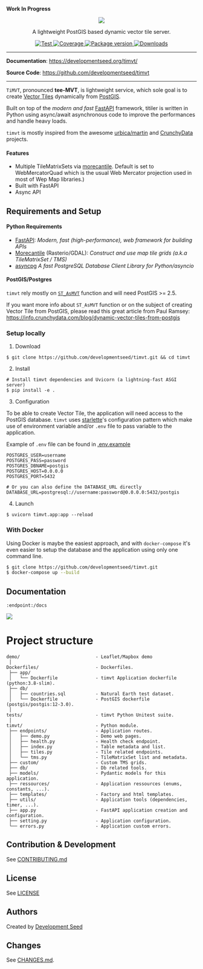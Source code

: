 **Work In Progress**

<p align="center">
  <img src="https://user-images.githubusercontent.com/10407788/85882807-ed7f7580-b7ad-11ea-9f7a-86b989761d79.png"/>
  <p align="center">A lightweight PostGIS based dynamic vector tile server.</p>
</p>

<p align="center">
  <a href="https://github.com/developmentseed/timvt/actions?query=workflow%3ACI" target="_blank">
      <img src="https://github.com/developmentseed/timvt/workflows/CI/badge.svg" alt="Test">
  </a>
  <a href="https://codecov.io/gh/developmentseed/timvt" target="_blank">
      <img src="https://codecov.io/gh/developmentseed/timvt/branch/master/graph/badge.svg" alt="Coverage">
  </a>
  <a href="https://pypi.org/project/timvt" target="_blank">
      <img src="https://img.shields.io/pypi/v/timvt?color=%2334D058&label=pypi%20package" alt="Package version">
  </a>
  <a href="https://github.com/developmentseed/timvt/blob/master/LICENSE" target="_blank">
      <img src="https://img.shields.io/github/timvt/developmentseed/timvt.svg" alt="Downloads">
  </a>
</p>


---

**Documentation**: <a href="https://developmentseed.org/timvt/" target="_blank">https://developmentseed.org/timvt/</a>

**Source Code**: <a href="https://github.com/developmentseed/timvt" target="_blank">https://github.com/developmentseed/timvt</a>

---

`TiMVT`, pronounced **tee-MVT**, is lightweight service, which sole goal is to create [Vector Tiles](https://github.com/mapbox/vector-tile-spec) dynamically from [PostGIS](https://github.com/postgis/postgis).

Built on top of the *modern and fast* [FastAPI](https://fastapi.tiangolo.com) framework, titiler is written in Python using async/await asynchronous code to improve the performances and handle heavy loads.

`timvt` is mostly inspired from the awesome [urbica/martin](https://github.com/urbica/martin) and [CrunchyData](https://github.com/CrunchyData/pg_tileserv) projects.

#### Features

- Multiple TileMatrixSets via [morecantile](https://github.com/developmentseed/morecantile). Default is set to WebMercatorQuad which is the usual Web Mercator projection used in most of Wep Map libraries.)
- Built with FastAPI
- Async API

## Requirements and Setup

#### Python Requirements
- [FastAPI](https://fastapi.tiangolo.com): *Modern, fast (high-performance), web framework for building APIs*
- [Morecantile](https://github.com/developmentseed/morecantile) (Rasterio/GDAL): *Construct and use map tile grids (a.k.a TileMatrixSet / TMS)*
- [asyncpg](https://github.com/MagicStack/asyncpg) *A fast PostgreSQL Database Client Library for Python/asyncio*

#### PostGIS/Postgres

`timvt` rely mostly on [`ST_AsMVT`](https://postgis.net/docs/ST_AsMVT.html) function and will need PostGIS >= 2.5.

If you want more info about `ST_AsMVT` function or on the subject of creating Vector Tile from PostGIS, please read this great article from Paul Ramsey: https://info.crunchydata.com/blog/dynamic-vector-tiles-from-postgis

### Setup locally

1. Download
```
$ git clone https://github.com/developmentseed/timvt.git && cd timvt
```
2. Install
```
# Install timvt dependencies and Uvicorn (a lightning-fast ASGI server)
$ pip install -e .
```
3. Configuration

To be able to create Vector Tile, the application will need access to the PostGIS database. `timvt` uses [starlette](https://www.starlette.io/config/)'s configuration pattern which make use of environment variable and/or `.env` file to pass variable to the application.

Example of `.env` file can be found in [.env.example](.env.example)
```
POSTGRES_USER=username
POSTGRES_PASS=password
POSTGRES_DBNAME=postgis
POSTGRES_HOST=0.0.0.0
POSTGRES_PORT=5432

# Or you can also define the DATABASE_URL directly
DATABASE_URL=postgresql://username:password@0.0.0.0:5432/postgis
```

4. Launch
```
$ uvicorn timvt.app:app --reload
```

### With Docker

Using Docker is maybe the easiest approach, and with `docker-compose` it's even easier to setup the database and the application using only one command line.

```bash
$ git clone https://github.com/developmentseed/timvt.git
$ docker-compose up --build
```

## Documentation

`:endpoint:/docs`

![](https://user-images.githubusercontent.com/10407788/85869490-be5f0900-b799-11ea-91aa-1d3ff95a46b4.png)



# Project structure

```
demo/                            - Leaflet/Mapbox demo
 │
Dockerfiles/                     - Dockerfiles.
 ├── app/
 │   └── Dockerfile              - timvt Application dockerfile (python:3.8-slim).
 ├── db/
 │   ├── countries.sql           - Natural Earth test dataset.
 │   └── Dockerfile              - PostGIS dockerfile (postgis/postgis:12-3.0).
 │
tests/                           - timvt Python Unitest suite.
 │
timvt/                           - Python module.
 ├── endpoints/                  - Application routes.
 │   ├── demo.py                 - Demo web pages.
 │   ├── health.py               - Health check endpoint.
 │   ├── index.py                - Table metadata and list.
 │   ├── tiles.py                - Tile related endpoints.
 │   └── tms.py                  - TileMatrixSet list and metadata.
 ├── custom/                     - Custom TMS grids.
 ├── db/                         - Db related tools.
 ├── models/                     - Pydantic models for this application.
 ├── ressources/                 - Application ressources (enums, constants, ...).
 ├── templates/                  - Factory and html templates.
 ├── utils/                      - Application tools (dependencies, timer, ...).
 ├── app.py                      - FastAPI application creation and configuration.
 ├── setting.py                  - Application configuration.
 └── errors.py                   - Application custom errors.
```


## Contribution & Development

See [CONTRIBUTING.md](https://github.com/developmentseed/timvt/blob/master/CONTRIBUTING.md)

## License

See [LICENSE](https://github.com/developmentseed/timvt/blob/master/LICENSE)

## Authors

Created by [Development Seed](<http://developmentseed.org>)

## Changes

See [CHANGES.md](https://github.com/developmentseed/timvt/blob/master/CHANGES.md).

